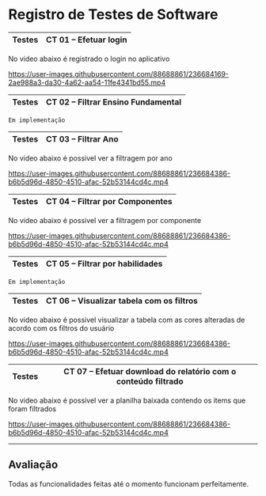 # Registro de Testes de Software


| Testes 	| CT 01 – Efetuar login |
|:---:	|:---:	|
No video abaixo é registrado o login no aplicativo

https://user-images.githubusercontent.com/88688861/236684169-2ae988a3-da30-4a62-aa54-11fe4341bd55.mp4


| Testes 	| CT 02 – Filtrar Ensino Fundamental |
|:---:	|:---:	|

`Em implementação` 

| Testes 	| CT 03 – Filtrar Ano |
|:---:	|:---:	|
No video abaixo é possivel ver a filtragem por ano

https://user-images.githubusercontent.com/88688861/236684386-b6b5d96d-4850-4510-afac-52b53144cd4c.mp4



| Testes 	| CT 04 – Filtrar por Componentes |
|:---:	|:---:	|
No video abaixo é possivel ver a filtragem por componente

https://user-images.githubusercontent.com/88688861/236684386-b6b5d96d-4850-4510-afac-52b53144cd4c.mp4

| Testes 	| CT 05 – Filtrar por habilidades |
|:---:	|:---:	|

`Em implementação`

| Testes 	| CT 06 – Visualizar tabela com os filtros |
|:---:	|:---:	|
No video abaixo é possivel visualizar a tabela com as cores alteradas de acordo com os filtros do usuário

https://user-images.githubusercontent.com/88688861/236684386-b6b5d96d-4850-4510-afac-52b53144cd4c.mp4
  
| Testes 	| CT 07 – Efetuar download do relatório com o conteúdo filtrado |
|:---:	|:---:	|
No video abaixo é possivel ver a planilha baixada contendo os items que foram filtrados

https://user-images.githubusercontent.com/88688861/236684386-b6b5d96d-4850-4510-afac-52b53144cd4c.mp4


---



## Avaliação

Todas as funcionalidades feitas até o momento funcionam perfeitamente.

